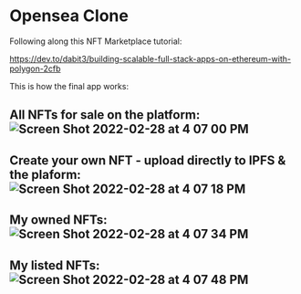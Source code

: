 # Opensea Clone

Following along this NFT Marketplace tutorial:

https://dev.to/dabit3/building-scalable-full-stack-apps-on-ethereum-with-polygon-2cfb

This is how the final app works:


All NFTs for sale on the platform:
![Screen Shot 2022-02-28 at 4 07 00 PM](https://user-images.githubusercontent.com/36449086/155999010-50046de4-c30b-4ee2-aff0-37a6f5243a36.png)
-----


Create your own NFT - upload directly to IPFS & the plaform:
![Screen Shot 2022-02-28 at 4 07 18 PM](https://user-images.githubusercontent.com/36449086/155999060-cb7a0bc9-dcba-4e05-870c-0c666508ec00.png)
-----


My owned NFTs:
![Screen Shot 2022-02-28 at 4 07 34 PM](https://user-images.githubusercontent.com/36449086/155999080-09563bba-1755-44a4-a85c-2b88e6e3da1d.png)
-----


My listed NFTs:
![Screen Shot 2022-02-28 at 4 07 48 PM](https://user-images.githubusercontent.com/36449086/155999097-3966472b-29ea-4d39-bca8-7976498d45d3.png)
-----

